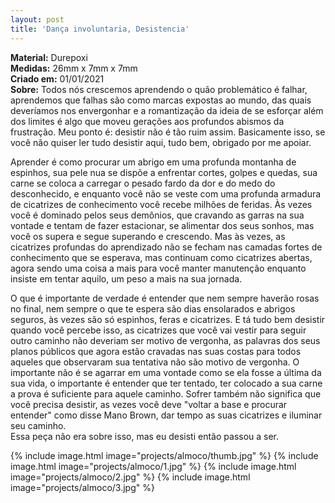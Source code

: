 ```yaml
---
layout: post
title: 'Dança involuntaria, Desistencia'
---
```

**Material:**  Durepoxi<br>
**Medidas:** 26mm x 7mm x 7mm<br>
**Criado em:** 01/01/2021<br>
**Sobre:** Todos nós crescemos aprendendo o quão problemático é falhar, aprendemos que falhas são como marcas expostas ao mundo, das quais deveríamos nos envergonhar e a romantização da ideia de se esforçar além dos limites é algo que moveu gerações aos profundos abismos da frustração.
Meu ponto é: desistir não é tão ruim assim. Basicamente isso, se você não quiser ler tudo desistir aqui, tudo bem, obrigado por me apoiar.

Aprender é como procurar um abrigo em uma profunda montanha de espinhos, sua pele nua se dispõe a enfrentar cortes, golpes e quedas, sua carne se coloca a carregar o pesado fardo da dor e do medo do desconhecido, e enquanto você não se veste com uma profunda armadura de cicatrizes de conhecimento você recebe milhões de feridas. Às vezes você é dominado pelos seus demônios, que cravando as garras na sua vontade e tentam de fazer estacionar, se alimentar dos seus sonhos, mas você os supera e segue superando e crescendo. Mas às vezes, as cicatrizes profundas do aprendizado não se fecham nas camadas fortes de conhecimento que se esperava, mas continuam como cicatrizes abertas, agora sendo uma coisa a mais para você manter manutenção enquanto insiste em tentar aquilo, um peso a mais na sua jornada.

O que é importante de verdade é entender que nem sempre haverão rosas no final, nem sempre o que te espera são dias ensolarados e abrigos seguros, às vezes são só espinhos, feras e cicatrizes. E tá tudo bem desistir quando você percebe isso, as cicatrizes que você vai vestir para seguir outro caminho não deveriam ser motivo de vergonha, as palavras dos seus planos públicos que agora estão cravadas nas suas costas para todos aqueles que observaram sua tentativa não são motivo de vergonha. O importante não é se agarrar em uma vontade como se ela fosse a última da sua vida, o importante é entender que ter tentado, ter colocado a sua carne a prova é suficiente para aquele caminho.
Sofrer também não significa que você precisa desistir, as vezes você deve "voltar a base e procurar entender" como disse Mano Brown, dar tempo as suas cicatrizes e iluminar seu caminho.<br>
Essa peça não era sobre isso, mas eu desisti então passou a ser.

{% include image.html image="projects/almoco/thumb.jpg" %}
{% include image.html image="projects/almoco/1.jpg" %}
{% include image.html image="projects/almoco/2.jpg" %}
{% include image.html image="projects/almoco/3.jpg" %}
